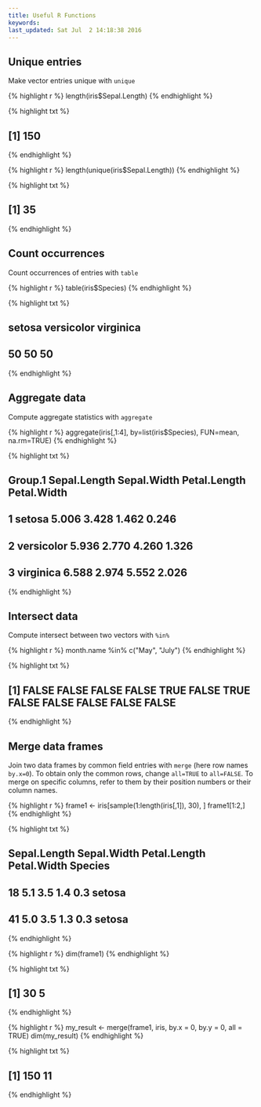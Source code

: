```yaml
---
title: Useful R Functions
keywords: 
last_updated: Sat Jul  2 14:18:38 2016
---
```


## Unique entries

Make vector entries unique with `unique`


{% highlight r %}
length(iris$Sepal.Length)
{% endhighlight %}

{% highlight txt %}
## [1] 150
{% endhighlight %}

{% highlight r %}
length(unique(iris$Sepal.Length))
{% endhighlight %}

{% highlight txt %}
## [1] 35
{% endhighlight %}

## Count occurrences

Count occurrences of entries with `table`

{% highlight r %}
table(iris$Species)
{% endhighlight %}

{% highlight txt %}
## 
##     setosa versicolor  virginica 
##         50         50         50
{% endhighlight %}

## Aggregate data

Compute aggregate statistics with `aggregate`

{% highlight r %}
aggregate(iris[,1:4], by=list(iris$Species), FUN=mean, na.rm=TRUE)
{% endhighlight %}

{% highlight txt %}
##      Group.1 Sepal.Length Sepal.Width Petal.Length Petal.Width
## 1     setosa        5.006       3.428        1.462       0.246
## 2 versicolor        5.936       2.770        4.260       1.326
## 3  virginica        6.588       2.974        5.552       2.026
{% endhighlight %}

## Intersect data

Compute intersect between two vectors with `%in%`

{% highlight r %}
month.name %in% c("May", "July")
{% endhighlight %}

{% highlight txt %}
##  [1] FALSE FALSE FALSE FALSE  TRUE FALSE  TRUE FALSE FALSE FALSE FALSE FALSE
{% endhighlight %}

## Merge data frames

Join two data frames by common field entries with `merge` (here row names `by.x=0`). To obtain only the common rows, change `all=TRUE` to `all=FALSE`. To merge on specific columns, refer to them by their position numbers or their column names.

{% highlight r %}
frame1 <- iris[sample(1:length(iris[,1]), 30), ]
frame1[1:2,]
{% endhighlight %}

{% highlight txt %}
##    Sepal.Length Sepal.Width Petal.Length Petal.Width Species
## 18          5.1         3.5          1.4         0.3  setosa
## 41          5.0         3.5          1.3         0.3  setosa
{% endhighlight %}

{% highlight r %}
dim(frame1)
{% endhighlight %}

{% highlight txt %}
## [1] 30  5
{% endhighlight %}

{% highlight r %}
my_result <- merge(frame1, iris, by.x = 0, by.y = 0, all = TRUE)
dim(my_result)
{% endhighlight %}

{% highlight txt %}
## [1] 150  11
{% endhighlight %}

